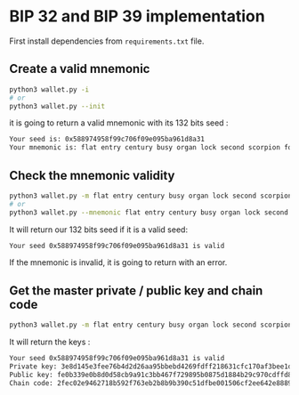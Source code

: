 # BIP 32 and BIP 39 implementation

First install dependencies from `requirements.txt` file.

## Create a valid mnemonic

```bash
python3 wallet.py -i
# or
python3 wallet.py --init
```

it is going to return a valid mnemonic with its 132 bits seed :

```bash
Your seed is: 0x588974958f99c706f09e095ba961d8a31
Your mnemonic is: flat entry century busy organ lock second scorpion forum enrich involve economy
```

## Check the mnemonic validity

```bash
python3 wallet.py -m flat entry century busy organ lock second scorpion forum enrich involve economy
# or
python3 wallet.py --mnemonic flat entry century busy organ lock second scorpion forum enrich involve economy
```

It will return our 132 bits seed if it is a valid seed:

```bash
Your seed 0x588974958f99c706f09e095ba961d8a31 is valid
```

If the mnemonic is invalid, it is going to return with an error.

## Get the master private / public key and chain code

```bash
python3 wallet.py -m flat entry century busy organ lock second scorpion forum enrich involve economy --master-keys
```

It will return the keys :

```bash
Your seed 0x588974958f99c706f09e095ba961d8a31 is valid
Private key: 3e8d145e3fee76b4d2d26aa95bbebd4269fdff218631cfc170af3bee1d2976bd
Public key: fe0b339e0b8d0d58cb9a91c3bb467f729895b0875d1884b29c970cdffd889e1b9ff2773c0457d15b97d887a6dd38b2cfe4044e4d3686ae03fda06015dec6f8b4
Chain code: 2fec02e9462718b592f763eb2b8b9b390c51dfbe001506cf2ee642e888939e3d
```